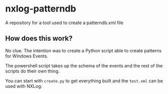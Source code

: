# nxlog-patterndb
A repository for a tool used to create a patterndb.xml file

## How does this work?

No clue. The intention was to create a Python script able to create
patterns for Windows Events.

The powershell script takes up the schema of the events and the rest 
of the scripts do their own thing.

You can start with `create.py` to get everything built and the `test.xml`
can be used with NXLog.